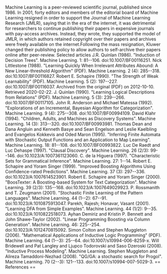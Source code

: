 Machine Learning is a peer-reviewed scientific journal, published since
1986. In 2001, forty editors and members of the editorial board of
Machine Learning resigned in order to support the Journal of Machine
Learning Research (JMLR), saying that in the era of the internet, it was
detrimental for researchers to continue publishing their papers in
expensive journals with pay-access archives. Instead, they wrote, they
supported the model of JMLR, in which authors retained copyright over
their papers and archives were freely available on the
internet.Following the mass resignation, Kluwer changed their publishing
policy to allow authors to self-archive their papers online after
peer-review. Selected articles J.R. Quinlan (1986). \"Induction of
Decision Trees\". Machine Learning. 1: 81--106. doi:10.1007/BF00116251.
Nick Littlestone (1988). \"Learning Quickly When Irrelevant Attributes
Abound: A New Linear-threshold Algorithm\" (PDF). Machine Learning. 2
(4): 285--318. doi:10.1007/BF00116827. Robert E. Schapire (1990). \"The
Strength of Weak Learnability\" (PDF). Machine Learning. 5 (2):
197--227. doi:10.1007/BF00116037. Archived from the original (PDF) on
2012-10-10. Retrieved 2020-02-22. J. Quinlan (1990). \"Learning Logical
Descriptions from Relations\" (PDF). Machine Learning. 5 (3): 239--266.
doi:10.1007/BF00117105. John R. Anderson and Michael Matessa (1992).
\"Explorations of an Incremental, Bayesian Algorithm for
Categorization\". Machine Learning. 9 (4): 275--308.
doi:10.1007/BF00994109. David Klahr (1994). \"Children, Adults, and
Machines as Discovery Systems\". Machine Learning. 14 (3): 313--320.
doi:10.1007/BF00993981. Thomas Dean and Dana Angluin and Kenneth Basye
and Sean Engelson and Leslie Kaelbling and Evangelos Kokkevis and Oded
Maron (1995). \"Inferring Finite Automata with Stochastic Output
Functions and an Application to Map Learning\". Machine Learning. 18:
81--108. doi:10.1007/BF00993822. Luc De Raedt and Luc Dehaspe (1997).
\"Clausal Discovery\". Machine Learning. 26 (2/3): 99--146.
doi:10.1023/A:1007361123060. C. de la Higuera (1997). \"Characteristic
Sets for Grammatical Inference\". Machine Learning. 27: 1--14. Robert E.
Schapire and Yoram Singer (1999). \"Improved Boosting Algorithms Using
Confidence-rated Predictions\". Machine Learning. 37 (3): 297--336.
doi:10.1023/A:1007614523901. Robert E. Schapire and Yoram Singer (2000).
\"BoosTexter: A Boosting-based System for Text Categorization\". Machine
Learning. 39 (2/3): 135--168. doi:10.1023/A:1007649029923. P. Rossmanith
and T. Zeugmann (2001). \"Stochastic Finite Learning of the Pattern
Languages\". Machine Learning. 44 (1--2): 67--91.
doi:10.1023/A:1010875913047. Parekh, Rajesh; Honavar, Vasant (2001).
\"Learning DFA from Simple Examples\". Machine Learning. 44 (1/2):
9--35. doi:10.1023/A:1010822518073. Ayhan Demiriz and Kristin P. Bennett
and John Shawe-Taylor (2002). \"Linear Programming Boosting via Column
Generation\". Machine Learning. 46: 225--254.
doi:10.1023/A:1012470815092. Simon Colton and Stephen Muggleton (2006).
\"Mathematical Applications of Inductive Logic Programming\" (PDF).
Machine Learning. 64 (1--3): 25--64. doi:10.1007/s10994-006-8259-x. Will
Bridewell and Pat Langley and Ljupco Todorovski and Saso Dzeroski
(2008). \"Inductive Process Modeling\". Machine Learning. Stephen
Muggleton and Alireza Tamaddoni-Nezhad (2008). \"QG/GA: a stochastic
search for Progol\". Machine Learning. 70 (2--3): 121--133.
doi:10.1007/s10994-007-5029-3. == References ==
